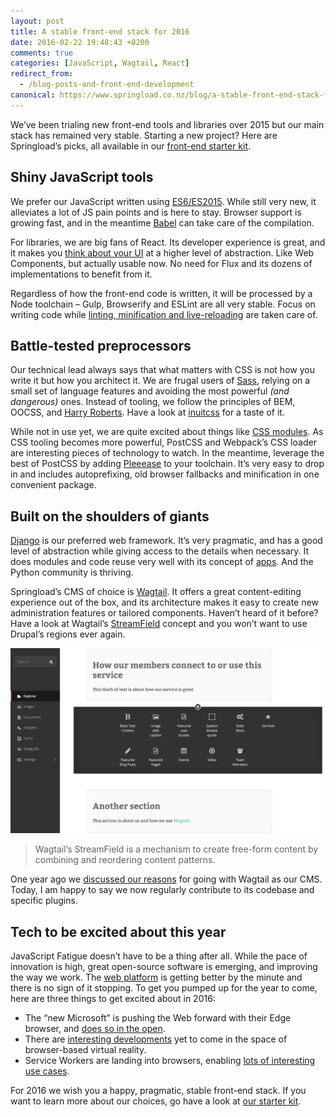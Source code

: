 ```yaml
---
layout: post
title: A stable front-end stack for 2016
date: 2016-02-22 19:48:43 +0200
comments: true
categories: [JavaScript, Wagtail, React]
redirect_from:
  - /blog-posts-and-front-end-development
canonical: https://www.springload.co.nz/blog/a-stable-front-end-stack-for-2016/
---
```


We’ve been trialing new front-end tools and libraries over 2015 but our main stack has remained very stable. Starting a new project? Here are Springload’s picks, all available in our [front-end starter kit](https://github.com/springload/frontend-starter-kit).

<!-- more -->

## Shiny JavaScript tools

We prefer our JavaScript written using [ES6/ES2015](https://github.com/lukehoban/es6features). While still very new, it alleviates a lot of JS pain points and is here to stay. Browser support is growing fast, and in the meantime [Babel](https://babeljs.io/) can take care of the compilation.

For libraries, we are big fans of React. Its developer experience is great, and it makes you [think about your UI](https://facebook.github.io/react/docs/thinking-in-react.html) at a higher level of abstraction. Like Web Components, but actually usable now. No need for Flux and its dozens of implementations to benefit from it.

Regardless of how the front-end code is written, it will be processed by a Node toolchain – Gulp, Browserify and ESLint are all very stable. Focus on writing code while [linting, minification and live-reloading](https://github.com/springload/frontend-starter-kit/tree/master/docs#tooling) are taken care of.

## Battle-tested preprocessors

Our technical lead always says that what matters with CSS is not how you write it but how you architect it. We are frugal users of [Sass](http://sass-lang.com/), relying on a small set of language features and avoiding the most powerful *(and dangerous)* ones. Instead of tooling, we follow the principles of BEM, OOCSS, and [Harry Roberts](http://csswizardry.com/). Have a look at [inuitcss](https://github.com/inuitcss/getting-started) for a taste of it.

While not in use yet, we are quite excited about things like [CSS modules](https://github.com/css-modules/css-modules). As CSS tooling becomes more powerful, PostCSS and Webpack’s CSS loader are interesting pieces of technology to watch. In the meantime, leverage the best of PostCSS by adding [Pleeease](http://pleeease.io/) to your toolchain. It’s very easy to drop in and includes autoprefixing, old browser fallbacks and minification in one convenient package.

## Built on the shoulders of giants

[Django](https://www.djangoproject.com/) is our preferred web framework. It’s very pragmatic, and has a good level of abstraction while giving access to the details when necessary. It does modules and code reuse very well with its concept of [apps](https://www.djangopackages.com/categories/apps/). And the Python community is thriving.

Springload’s CMS of choice is [Wagtail](https://wagtail.io/). It offers a great content-editing experience out of the box, and its architecture makes it easy to create new administration features or tailored components. Haven’t heard of it before? Have a look at Wagtail’s [StreamField](https://wagtail.io/features/streamfield/) concept and you won’t want to use Drupal’s regions ever again.

![](/images/wagtail-streamfield.png)

> Wagtail’s StreamField is a mechanism to create free-form content by combining and reordering content patterns.

One year ago we [discussed our reasons](http://www.springload.co.nz/blog/introducing-wagtail/) for going with Wagtail as our CMS. Today, I am happy to say we now regularly contribute to its codebase and specific plugins.

## Tech to be excited about this year

JavaScript Fatigue doesn’t have to be a thing after all. While the pace of innovation is high, great open-source software is emerging, and improving the way we work. The [web platform](http://radar.oreilly.com/2013/09/from-web-development-to-the-web-platform.html) is getting better by the minute and there is no sign of it stopping. To get you pumped up for the year to come, here are three things to get excited about in 2016:

- The “new Microsoft” is pushing the Web forward with their Edge browser, and [does so in the open](https://dev.windows.com/en-us/microsoft-edge/platform/status/).
- There are [interesting developments](https://medium.com/@torgo/the-big-browser-you-haven-t-heard-of-yet-481a1b48517b) yet to come in the space of browser-based virtual reality.
- Service Workers are landing into browsers, enabling [lots of interesting use cases](https://medium.com/google-developers/instant-loading-web-apps-with-an-application-shell-architecture-7c0c2f10c73).

For 2016 we wish you a happy, pragmatic, stable front-end stack. If you want to learn more about our choices, go have a look at [our starter kit](https://github.com/springload/frontend-starter-kit).
